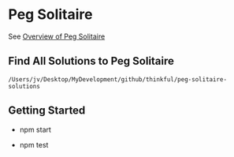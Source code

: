 

# Peg Solitaire

See [Overview of Peg Solitaire](https://www.johnvincent.io/johnvincent/peg-solitaire-overview/)



## Find All Solutions to Peg Solitaire

```
/Users/jv/Desktop/MyDevelopment/github/thinkful/peg-solitaire-solutions
```

## Getting Started

* npm start

* npm test
